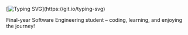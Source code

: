 [![Typing SVG](https://readme-typing-svg.demolab.com?font=Fira+Code&weight=600&pause=1000&color=0A5EB0&width=435&lines=Hi+there+%F0%9F%91%8B%F0%9F%8F%BB%2C+I'm+Alma+Dedi%C4%87!)](https://git.io/typing-svg)

Final-year Software Engineering student – coding, learning, and enjoying the journey!
<!--
**alma-dedic/alma-dedic** is a ✨ _special_ ✨ repository because its `README.md` (this file) appears on your GitHub profile.

Here are some ideas to get you started:

- 🔭 I’m currently working on ...
- 🌱 I’m currently learning ...
- 👯 I’m looking to collaborate on ...
- 🤔 I’m looking for help with ...
- 💬 Ask me about ...
- 📫 How to reach me: ...
- 😄 Pronouns: ...
- ⚡ Fun fact: ...
-->
